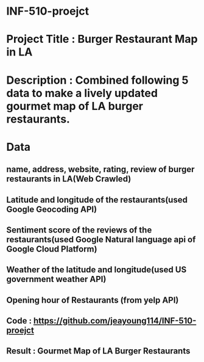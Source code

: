 # INF-510-proejct

# Project Title : Burger Restaurant Map in LA

# Description : Combined following 5 data to make a lively updated gourmet map of LA burger restaurants.

# Data
  ## name, address, website, rating, review of burger restaurants in LA(Web Crawled)
  ## Latitude and longitude of the restaurants(used Google Geocoding API)
  ## Sentiment score of the reviews of the restaurants(used Google Natural language api of Google Cloud Platform)
  ## Weather of the latitude and longitude(used US government weather API)
  ## Opening hour of Restaurants (from yelp API)
## Code :  https://github.com/jeayoung114/INF-510-proejct
## Result : Gourmet Map of LA Burger Restaurants


